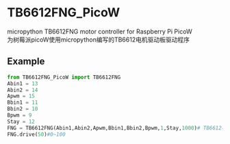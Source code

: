 # TB6612FNG_PicoW
micropython TB6612FNG motor controller for Raspberry Pi PicoW  
为树莓派picoW使用micropython编写的TB6612电机驱动板驱动程序  
## Example
```python
from TB6612FNG_PicoW import TB6612FNG
Abin1 = 13
Abin2 = 14
Apwm = 15
Bbin1 = 11
Bbin2 = 10
Bpwm = 9
Stay = 12
FNG = TB6612FNG(Abin1,Abin2,Apwm,Bbin1,Bbin2,Bpwm,1,Stay,1000)# TB6612电机驱动 1>>forwards -1>>backwards defaultfrequency = 1000
FNG.drive(50)#0~100
```
